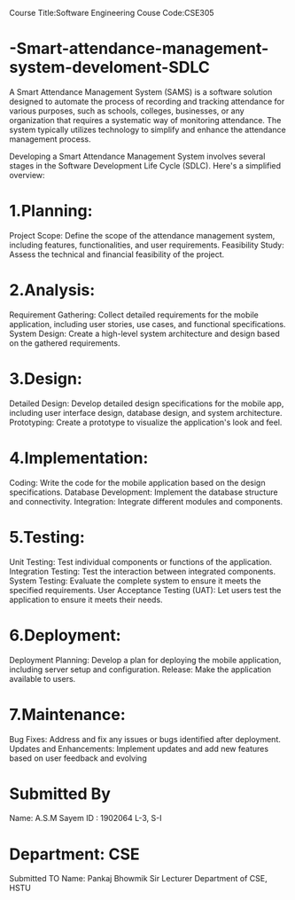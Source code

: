 Course Title:Software Engineering
Couse Code:CSE305

# -Smart-attendance-management-system-develoment-SDLC


A Smart Attendance Management System (SAMS) is a software solution designed to automate the process of recording and tracking attendance for various purposes, such as schools, colleges, businesses, or any organization that requires a systematic way of monitoring attendance. The system typically utilizes technology to simplify and enhance the attendance management process.

Developing a Smart Attendance Management System involves several stages in the Software Development Life Cycle (SDLC). Here's a simplified overview:


# 1.Planning:

 Project Scope: Define the scope of the attendance management system, including features, functionalities, and user requirements.
 Feasibility Study: Assess the technical and financial feasibility of the project.

# 2.Analysis:

 Requirement Gathering: Collect detailed requirements for the mobile application, including user stories, use cases, and functional  specifications.
 System Design: Create a high-level system architecture and design based on the gathered requirements.

# 3.Design:

 Detailed Design: Develop detailed design specifications for the mobile app, including user interface design, database design, and system  architecture.
 Prototyping: Create a prototype to visualize the application's look and feel.

# 4.Implementation:

 Coding: Write the code for the mobile application based on the design specifications.
 Database Development: Implement the database structure and connectivity.
 Integration: Integrate different modules and components.

# 5.Testing:

 Unit Testing: Test individual components or functions of the application.
 Integration Testing: Test the interaction between integrated components.
 System Testing: Evaluate the complete system to ensure it meets the specified requirements.
User Acceptance Testing (UAT): Let users test the application to ensure it meets their needs.

# 6.Deployment:

Deployment Planning: Develop a plan for deploying the mobile application, including server setup and configuration.
Release: Make the application available to users.

# 7.Maintenance:

Bug Fixes: Address and fix any issues or bugs identified after deployment.
Updates and Enhancements: Implement updates and add new features based on user feedback and evolving


# Submitted By

Name: A.S.M Sayem
ID : 1902064
L-3, S-I

# Department: CSE

Submitted TO
Name: Pankaj Bhowmik Sir
Lecturer
Department of CSE, HSTU
